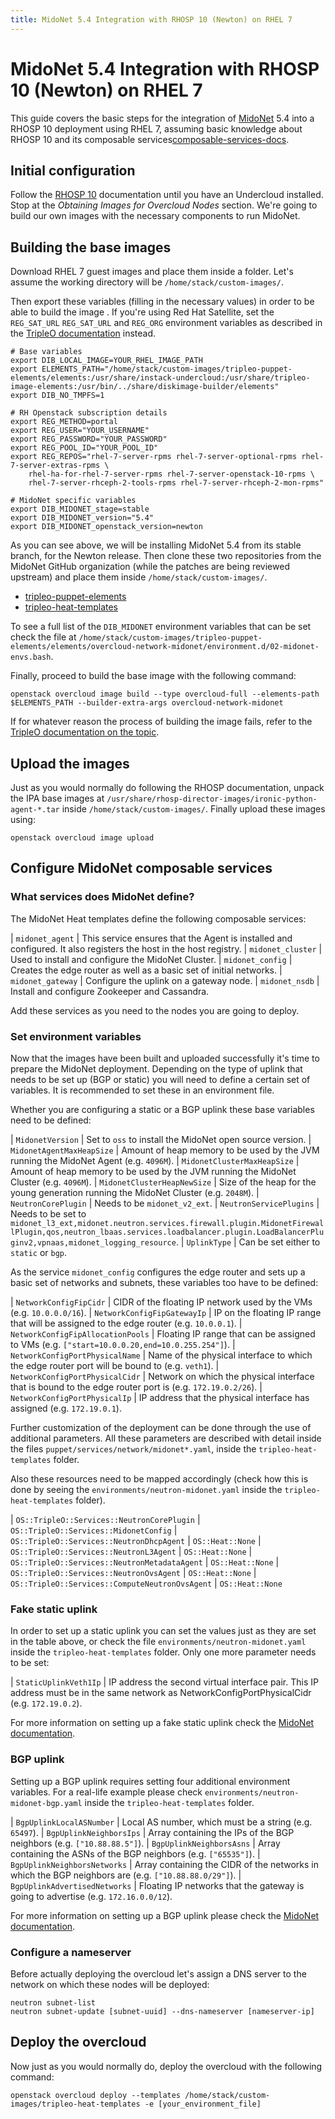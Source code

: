 ```yaml
---
title: MidoNet 5.4 Integration with RHOSP 10 (Newton) on RHEL 7
---
```


# MidoNet 5.4 Integration with RHOSP 10 (Newton) on RHEL 7


This guide covers the basic steps for the integration of [MidoNet][midonet]
5.4 into a RHOSP 10 deployment using RHEL 7, assuming basic knowledge about
RHOSP 10 and its composable services[composable-services-docs].

## Initial configuration

Follow the [RHOSP 10][rhosp-10-docs] documentation until you have an Undercloud
installed. Stop at the _Obtaining Images for Overcloud Nodes_ section. We're
going to build our own images with the necessary components to run MidoNet.

## Building the base images

Download RHEL 7 guest images and place them inside a folder. Let's assume the
working directory will be `/home/stack/custom-images/`.

Then export these variables (filling in the necessary values) in order to be
able to build the image . If you're using Red Hat Satellite, set the 
`REG_SAT_URL` `REG_SAT_URL` and `REG_ORG` environment variables as described
in the [TripleO documentation][tripleo-deployment] instead.

```
# Base variables
export DIB_LOCAL_IMAGE=YOUR_RHEL_IMAGE_PATH
export ELEMENTS_PATH="/home/stack/custom-images/tripleo-puppet-elements/elements:/usr/share/instack-undercloud:/usr/share/tripleo-image-elements:/usr/bin/../share/diskimage-builder/elements"
export DIB_NO_TMPFS=1

# RH Openstack subscription details
export REG_METHOD=portal
export REG_USER="YOUR_USERNAME"
export REG_PASSWORD="YOUR_PASSWORD"
export REG_POOL_ID="YOUR_POOL_ID"
export REG_REPOS="rhel-7-server-rpms rhel-7-server-optional-rpms rhel-7-server-extras-rpms \
    rhel-ha-for-rhel-7-server-rpms rhel-7-server-openstack-10-rpms \
    rhel-7-server-rhceph-2-tools-rpms rhel-7-server-rhceph-2-mon-rpms"

# MidoNet specific variables
export DIB_MIDONET_stage=stable
export DIB_MIDONET_version="5.4"
export DIB_MIDONET_openstack_version=newton
```

As you can see above, we will be installing MidoNet 5.4 from its stable branch,
for the Newton release. Then clone these two repositories from the MidoNet
GitHub organization (while the patches are being reviewed upstream) and place
them inside `/home/stack/custom-images/`.

* [tripleo-puppet-elements][midonet-tpe]
* [tripleo-heat-templates][midonet-tht]

To see a full list of the `DIB_MIDONET` environment variables that can be set
check the file at `/home/stack/custom-images/tripleo-puppet-elements/elements/overcloud-network-midonet/environment.d/02-midonet-envs.bash`.

Finally, proceed to build the base image with the following command:

```
openstack overcloud image build --type overcloud-full --elements-path $ELEMENTS_PATH --builder-extra-args overcloud-network-midonet
```

If for whatever reason the process of building the image fails, refer to the
[TripleO documentation on the topic][tripleo-images].

## Upload the images

Just as you would normally do following the RHOSP documentation, unpack the IPA
base images at `/usr/share/rhosp-director-images/ironic-python-agent-*.tar`
inside `/home/stack/custom-images/`. Finally upload these images using:

```
openstack overcloud image upload
```

## Configure MidoNet composable services

### What services does MidoNet define?

The MidoNet Heat templates define the following composable services:

| `midonet_agent`   | This service ensures that the Agent is installed and configured. It also registers the host in the host registry.
| `midonet_cluster` | Used to install and configure the MidoNet Cluster.
| `midonet_config`  | Creates the edge router as well as a basic set of initial networks.
| `midonet_gateway` | Configure the uplink on a gateway node.
| `midonet_nsdb`    | Install and configure Zookeeper and Cassandra.

Add these services as you need to the nodes you are going to deploy.

### Set environment variables

Now that the images have been built and uploaded successfully it's time to
prepare the MidoNet deployment. Depending on the type of uplink that needs to
be set up (BGP or static) you will need to define a certain set of variables.
It is recommended to set these in an environment file.

Whether you are configuring a static or a BGP uplink these base variables need
to be defined:

| `MidonetVersion`            | Set to `oss` to install the MidoNet open source version.
| `MidonetAgentMaxHeapSize`   | Amount of heap memory to be used by the JVM running the MidoNet Agent (e.g. `4096M`).
| `MidonetClusterMaxHeapSize` | Amount of heap memory to be used by the JVM running the MidoNet Cluster (e.g. `4096M`).
| `MidonetClusterHeapNewSize` | Size of the heap for the young generation running the MidoNet Cluster (e.g. `2048M`).
| `NeutronCorePlugin`         | Needs to be `midonet_v2_ext`.
| `NeutronServicePlugins`     | Needs to be set to `midonet_l3_ext,midonet.neutron.services.firewall.plugin.MidonetFirewallPlugin,qos,neutron_lbaas.services.loadbalancer.plugin.LoadBalancerPluginv2,vpnaas,midonet_logging_resource`.
| `UplinkType`                | Can be set either to `static` or `bgp`.

As the service `midonet_config` configures the edge router and sets up a basic
set of networks and subnets, these variables too have to be defined:

| `NetworkConfigFipCidr`            | CIDR of the floating IP network used by the VMs (e.g. `10.0.0.0/16`).
| `NetworkConfigFipGatewayIp`       | IP on the floating IP range that will be assigned to the edge router (e.g. `10.0.0.1`).
| `NetworkConfigFipAllocationPools` | Floating IP range that can be assigned to VMs (e.g. `["start=10.0.0.20,end=10.0.255.254"]`).
| `NetworkConfigPortPhysicalName`   | Name of the physical interface to which the edge router port will be bound to (e.g. `veth1`).
| `NetworkConfigPortPhysicalCidr`   | Network on which the physical interface that is bound to the edge router port is (e.g. `172.19.0.2/26`).
| `NetworkConfigPortPhysicalIp`     | IP address that the physical interface has assigned (e.g. `172.19.0.1`).

Further customization of the deployment can be done through the use of
additional parameters. All these parameters are described with detail inside the
files `puppet/services/network/midonet*.yaml`, inside the `tripleo-heat-templates`
folder.

Also these resources need to be mapped accordingly (check how this is done by
seeing the `environments/neutron-midonet.yaml` inside the `tripleo-heat-templates`
folder).

| `OS::TripleO::Services::NeutronCorePlugin`      | `OS::TripleO::Services::MidonetConfig`
| `OS::TripleO::Services::NeutronDhcpAgent`       | `OS::Heat::None`
| `OS::TripleO::Services::NeutronL3Agent`         | `OS::Heat::None`
| `OS::TripleO::Services::NeutronMetadataAgent`   | `OS::Heat::None`
| `OS::TripleO::Services::NeutronOvsAgent`        | `OS::Heat::None`
| `OS::TripleO::Services::ComputeNeutronOvsAgent` | `OS::Heat::None`

### Fake static uplink

In order to set up a static uplink you can set the values just as they are set
in the table above, or check the file `environments/neutron-midonet.yaml` inside
the `tripleo-heat-templates` folder. Only one more parameter needs to be set:

| `StaticUplinkVeth1Ip` | IP address the second virtual interface pair. This IP address must be in the same network as NetworkConfigPortPhysicalCidr (e.g. `172.19.0.2`).

For more information on setting up a fake static uplink check the
[MidoNet documentation][midonet-static].

### BGP uplink

Setting up a BGP uplink requires setting four additional environment variables.
For a real-life example please check `environments/neutron-midonet-bgp.yaml`
inside the `tripleo-heat-templates` folder.

| `BgpUplinkLocalASNumber`      | Local AS number, which must be a string (e.g. `65497`).
| `BgpUplinkNeighborsIps`       | Array containing the IPs of the BGP neighbors (e.g. `["10.88.88.5"]`).
| `BgpUplinkNeighborsAsns`      | Array containing the ASNs of the BGP neighbors (e.g. `["65535"]`).
| `BgpUplinkNeighborsNetworks`  | Array containing the CIDR of the networks in which the BGP neighbors are (e.g. `["10.88.88.0/29"]`).
| `BgpUplinkAdvertisedNetworks` | Floating IP networks that the gateway is going to advertise (e.g. `172.16.0.0/12`).

For more information on setting up a BGP uplink please check the
[MidoNet documentation][midonet-bgp].


### Configure a nameserver

Before actually deploying the overcloud let's assign a DNS server to the network
on which these nodes will be deployed:

```
neutron subnet-list
neutron subnet-update [subnet-uuid] --dns-nameserver [nameserver-ip]
```

## Deploy the overcloud

Now just as you would normally do, deploy the overcloud with the following
command:

```
openstack overcloud deploy --templates /home/stack/custom-images/tripleo-heat-templates -e [your_environment_file]
```


[midonet]: https://www.midonet.org/
[composable-services-docs]: http://docs.openstack.org/developer/tripleo-docs/developer/tht_walkthrough/tht_walkthrough.html
[rhosp-10-docs]: https://access.redhat.com/documentation/en/red-hat-openstack-platform/10/paged/director-installation-and-usage/
[tripleo-images]: http://tripleo.org/troubleshooting/troubleshooting-image-build.html
[tripleo-deployment]: http://tripleo.org/basic_deployment/basic_deployment_cli.html#get-images
[midonet-tpe]: https://github.com/midonet/tripleo-puppet-elements
[midonet-tht]: https://github.com/midonet/tripleo-heat-templates
[midonet-static]: https://docs.midonet.org/docs/latest-en/operations-guide/content/static_setup.html
[midonet-bgp]: https://docs.midonet.org/docs/latest-en/operations-guide/content/bgp_setup.html
